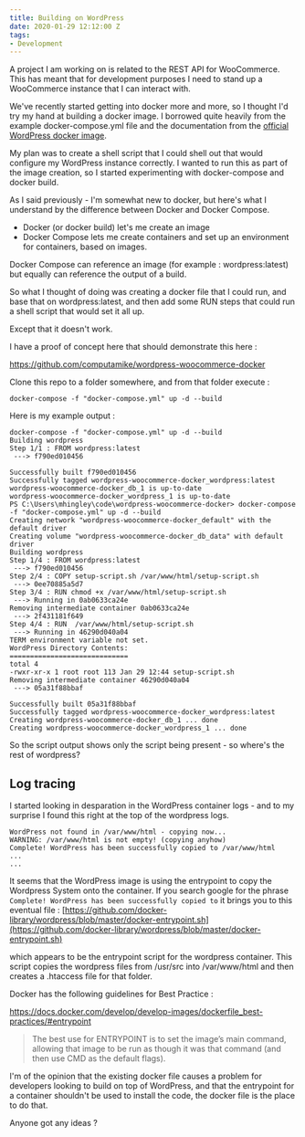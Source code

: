 ```yaml
---
title: Building on WordPress
date: 2020-01-29 12:12:00 Z
tags:
- Development
---
```


A project I am working on is related to the REST API for WooCommerce.  This has meant that for development purposes I need to stand up a WooCommerce instance that I can interact with.

We've recently started getting into docker more and more, so I thought I'd try my hand at building a docker image.  I borrowed quite heavily from the example docker-compose.yml file and the documentation from the [official WordPress docker image](https://hub.docker.com/_/wordpress).

My plan was to create a shell script that I could shell out that would configure my WordPress instance correctly.  I wanted to run this as part of the image creation, so I started experimenting with docker-compose and docker build.

As I said previously - I'm somewhat new to docker, but here's what I understand by the difference between Docker and Docker Compose.

* Docker (or docker build) let's me create an image
* Docker Compose lets me create containers and set up an environment for containers, based on images.

Docker Compose can reference an image (for example : wordpress:latest) but equally can reference the output of a build.

So what I thought of doing was creating a docker file that I could run, and base that on wordpress:latest, and then add some RUN steps that could run a shell script that would set it all up.

Except that it doesn't work.

I have a proof of concept here that should demonstrate this here : 

https://github.com/computamike/wordpress-woocommerce-docker

Clone this repo to a folder somewhere, and from that folder execute : 

`docker-compose -f "docker-compose.yml" up -d --build`

Here is my example output : 

```
docker-compose -f "docker-compose.yml" up -d --build
Building wordpress
Step 1/1 : FROM wordpress:latest
 ---> f790ed010456

Successfully built f790ed010456
Successfully tagged wordpress-woocommerce-docker_wordpress:latest
wordpress-woocommerce-docker_db_1 is up-to-date
wordpress-woocommerce-docker_wordpress_1 is up-to-date
PS C:\Users\mhingley\code\wordpress-woocommerce-docker> docker-compose -f "docker-compose.yml" up -d --build
Creating network "wordpress-woocommerce-docker_default" with the default driver
Creating volume "wordpress-woocommerce-docker_db_data" with default driver
Building wordpress
Step 1/4 : FROM wordpress:latest
 ---> f790ed010456
Step 2/4 : COPY setup-script.sh /var/www/html/setup-script.sh
 ---> 0ee70885a5d7
Step 3/4 : RUN chmod +x /var/www/html/setup-script.sh
 ---> Running in 0ab0633ca24e
Removing intermediate container 0ab0633ca24e
 ---> 2f431181f649
Step 4/4 : RUN  /var/www/html/setup-script.sh
 ---> Running in 46290d040a04
TERM environment variable not set.
WordPress Directory Contents:
=============================
total 4
-rwxr-xr-x 1 root root 113 Jan 29 12:44 setup-script.sh
Removing intermediate container 46290d040a04
 ---> 05a31f88bbaf

Successfully built 05a31f88bbaf
Successfully tagged wordpress-woocommerce-docker_wordpress:latest
Creating wordpress-woocommerce-docker_db_1 ... done
Creating wordpress-woocommerce-docker_wordpress_1 ... done
```

So the script output shows only the script being present - so where's the rest of wordpress?

## Log tracing
I started looking in desparation in the WordPress container logs - and to my surprise I found this right at the top of the wordpress logs.

```
WordPress not found in /var/www/html - copying now...
WARNING: /var/www/html is not empty! (copying anyhow)
Complete! WordPress has been successfully copied to /var/www/html
...
...

```

It seems that the WordPress image is using the entrypoint to copy the Wordpress System onto the container.  If you search google for the phrase `Complete! WordPress has been successfully copied to` it brings you to this eventual file : [https://github.com/docker-library/wordpress/blob/master/docker-entrypoint.sh](https://github.com/docker-library/wordpress/blob/master/docker-entrypoint.sh)

which appears to be the entrypoint script for the wordpress container.  This script copies the wordpress files from /usr/src into /var/www/html and then creates a .htaccess file for that folder.

Docker has the following guidelines for Best Practice :

https://docs.docker.com/develop/develop-images/dockerfile_best-practices/#entrypoint

> The best use for ENTRYPOINT is to set the image’s main command, allowing that image to be run as though it was that command (and then use CMD as the default flags).

I'm of the opinion that the existing docker file causes a problem for developers looking to build on top of WordPress, and that the entrypoint for a container shouldn't be used to install the code, the docker file is the place to do that.

Anyone got any ideas ? 



 
